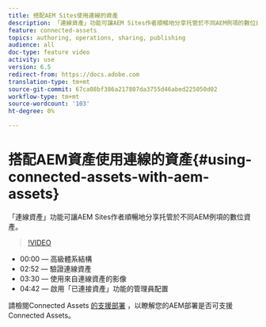 ```yaml
---
title: 搭配AEM Sites使用連線的資產
description: 「連線資產」功能可讓AEM Sites作者順暢地分享托管於不同AEM例項的數位資產。
feature: connected-assets
topics: authoring, operations, sharing, publishing
audience: all
doc-type: feature video
activity: use
version: 6.5
redirect-from: https://docs.adobe.com
translation-type: tm+mt
source-git-commit: 67ca08bf386a217807da3755d46abed225050d02
workflow-type: tm+mt
source-wordcount: '103'
ht-degree: 0%

---
```



# 搭配AEM資產使用連線的資產{#using-connected-assets-with-aem-assets}

「連線資產」功能可讓AEM Sites作者順暢地分享托管於不同AEM例項的數位資產。

>[!VIDEO](https://video.tv.adobe.com/v/26060?quality=12&learn=on)

* 00:00 — 高級體系結構
* 02:52 — 驗證連線資產
* 03:30 — 使用來自連線資產的影像
* 04:42 — 啟用「已連接資產」功能的管理員配置

請檢閱Connected Assets [的支援部署](https://docs.adobe.com/content/help/en/experience-manager-65/assets/using/use-assets-across-connected-assets-instances.html#prerequisites) ，以瞭解您的AEM部署是否可支援Connected Assets。